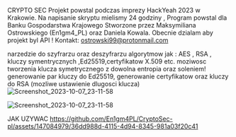 CRYPTO SEC 
Projekt powstal podczas imprezy HackYeah 2023 w Krakowie. Na napisanie skryptu mielismy 24 godziny ,
Program powstal dla Banku Gospodarstwa Krajowego 
Stworzone przez Maksymiliana Ostrowskiego (En1gm4_PL) oraz Daniela Kowala. 
Obecnie dzialam aby projekt byl API ! 
Kontakt: ostrowski99@protonmail.com



narzedzie do szyfrarzu oraz deszyfrarzu algorytmow jak : AES , RSA , kluczy symentrycznych ,Ed25519,certyfikatow X.509 etc. 
moziwosc tworzenia klucza symetrycznego z dowolna entropia oraz soleniem! 
generowanie par kluczy do Ed25519, generowanie certyfikatow oraz kluczy do RSA (mozliwe ustawienie dlugosci klucza)![Screenshot_2023-10-07_23-11-58](https://github.com/En1gm4PL/CryptoSec-pl/assets/147084979/4739dc58-e234-487f-ada6-de5cdc9632ab)

![Screenshot_2023-10-07_23-11-58](https://github.com/En1gm4PL/CryptoSec-pl/assets/147084979/f9946ef7-3b94-47e6-8178-efe7c1535106)

JAK UZYWAC 
https://github.com/En1gm4PL/CryptoSec-pl/assets/147084979/36dd988d-4115-4d94-8345-981a03f20c41

